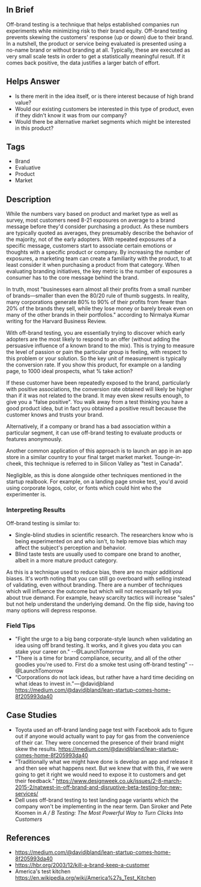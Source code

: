 ## In Brief

Off-brand testing is a technique that helps established companies run experiments while minimizing risk to their brand equity. Off-brand testing prevents skewing the customers' response (up or down) due to their brand. In a nutshell, the product or service being evaluated is presented using a no-name brand or without branding at all. Typically, these are executed as very small scale tests in order to get a statistically meaningful result. If it comes back positive, the data justifies a larger batch of effort. 

## Helps Answer
 * Is there merit in the idea itself, or is there interest because of high brand value?
 * Would our existing customers be interested in this type of product, even if they didn't know it was from our company?
 * Would there be alternative market segments which might be interested in this product?

## Tags
 * Brand
 * Evaluative
 * Product
 * Market

## Description

While the numbers vary based on product and market type as well as survey, most customers need 8-21 exposures on average to a brand message before they'd consider purchasing a product. As these numbers are typically quoted as averages, they presumably describe the behavior of the majority, not of the early adopters. With repeated exposures of a specific message, customers start to associate certain emotions or thoughts with a specific product or company. By increasing the number of exposures, a marketing team can create a familiarity with the product, to at least consider it when purchasing a product from that category. When evaluating branding initiatives, the key metric is the number of exposures a consumer has to the core message behind the brand. 

In truth, most "businesses earn almost all their profits from a small number of brands—smaller than even the 80/20 rule of thumb suggests. In reality, many corporations generate 80% to 90% of their profits from fewer than 20% of the brands they sell, while they lose money or barely break even on many of the other brands in their portfolios." according to Nirmalya Kumar writing for the Harvard Business Review. 

With off-brand testing, you are essentially trying to discover which early adopters are the most likely to respond to an offer (without adding the persuasive influence of a known brand to the mix). This is trying to measure the level of passion or pain the particular group is feeling, with respect to this problem or your solution. So the key unit of measurement is typically the conversion rate. If you show this product, for example on a landing page, to 1000 ideal prospects, what % take action? 

If these customer have been repeatedly exposed to the brand, particularly with positive associations, the conversion rate obtained will likely be higher than if it was not related to the brand. It may even skew results enough, to give you a "false positive". You walk away from a test thinking you have a good product idea, but in fact you obtained a positive result because the customer knows and trusts your brand. 

Alternatively, if a company or brand has a bad association within a particular segment, it can use off-brand testing to evaluate products or features anonymously. 

Another common application of this approach is to launch an app in an app store in a similar country to your final target market market. Tounge-in-cheek, this technique is referred to in Silicon Valley as "test in Canada".

Negligible, as this is done alongside other techniques mentioned in the startup realbook. For example, on a landing page smoke test, you'd avoid using corporate logos, color, or fonts which could hint who the experimenter is. 

### Interpreting Results

Off-brand testing is similar to:
* Single-blind studies in scientific research. The researchers know who is being experimented on and who isn't, to help remove bias which may affect the subject's perception and behavior. 
* Blind taste tests are usually used to compare one brand to another, albeit in a more mature product category. 

As this is a technique used to reduce bias, there are no major additional biases. It's worth noting that you can still go overboard with selling instead of validating, even without branding. There are a number of techniques which will influence the outcome but which will not necessarily tell you about true demand. For example, heavy scarcity tactics will increase "sales" but not help understand the underlying demand. On the flip side, having too many options will depress response.

### Field Tips
 * "Fight the urge to a big bang corporate-style launch when validating an idea using off brand testing. It works, and it gives you data you can stake your career on." --@LaunchTomorrow
 * "There is a time for brand compliance, security, and all of the other goodies you're used to. First do a smoke test using off-brand testing" --@LaunchTomorrow
 * “Corporations do not lack ideas, but rather have a hard time deciding on what ideas to invest in.” — @davidjbland https://medium.com/@davidjbland/lean-startup-comes-home-8f205993da40

## Case Studies
 * Toyota used an off-brand landing page test with Facebook ads to figure out if anyone would actually want to pay for gas from the convenience of their car. They were concerned the presence of their brand might skew the results. https://medium.com/@davidjbland/lean-startup-comes-home-8f205993da40
 * “Traditionally what we might have done is develop an app and release it and then see what happens next. But we knew that with this, if we were going to get it right we would need to expose it to customers and get their feedback.” https://www.designweek.co.uk/issues/2-8-march-2015-2/natwest-in-off-brand-and-disruptive-beta-testing-for-new-services/
 * Dell uses off-brand testing to test landing page variants which the company won't be implementing in the near term. Dan Siroker and Pete Koomen in *A / B Testing: The Most Powerful Way to Turn Clicks Into Customers*
 
## References
 * https://medium.com/@davidjbland/lean-startup-comes-home-8f205993da40
 * https://hbr.org/2003/12/kill-a-brand-keep-a-customer
 * America's test kitchen https://en.wikipedia.org/wiki/America%27s_Test_Kitchen